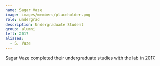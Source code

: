 ```yaml
---
name: Sagar Vaze
image: images/members/placeholder.png
role: undergrad
description: Undergraduate Student
group: alumni
left: 2017
aliases:
  - S. Vaze
---
```


Sagar Vaze completed their undergraduate studies with the lab in 2017.
